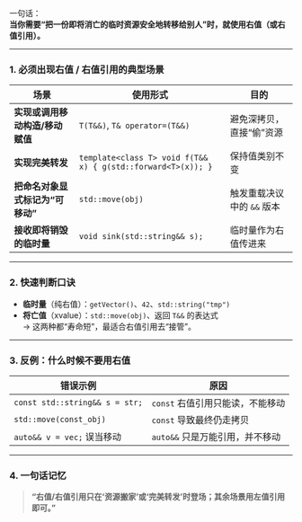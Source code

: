 一句话：  
**当你需要“把一份即将消亡的临时资源安全地转移给别人”时，就使用右值（或右值引用）。**

---

### 1. 必须出现右值 / 右值引用的典型场景

| 场景 | 使用形式 | 目的 |
|---|---|---|
| **实现或调用移动构造/移动赋值** | `T(T&&)`, `T& operator=(T&&)` | 避免深拷贝，直接“偷”资源 |
| **实现完美转发** | `template<class T> void f(T&& x) { g(std::forward<T>(x)); }` | 保持值类别不变 |
| **把命名对象显式标记为“可移动”** | `std::move(obj)` | 触发重载决议中的 `&&` 版本 |
| **接收即将销毁的临时量** | `void sink(std::string&& s);` | 临时量作为右值传进来 |

---

### 2. 快速判断口诀

- **临时量**（纯右值）：`getVector()`、`42`、`std::string("tmp")`  
- **将亡值**（xvalue）：`std::move(obj)`、返回 `T&&` 的表达式  
→ 这两种都“寿命短”，最适合右值引用去“接管”。

---

### 3. 反例：什么时候**不要**用右值

| 错误示例 | 原因 |
|---|---|
| `const std::string&& s = str;` | `const` 右值引用只能读，不能移动 |
| `std::move(const_obj)` | `const` 导致最终仍走拷贝 |
| `auto&& v = vec;` 误当移动 | `auto&&` 只是万能引用，并不移动 |

---

### 4. 一句话记忆

> **“右值/右值引用只在‘资源搬家’或‘完美转发’时登场；其余场景用左值引用即可。”**
> 